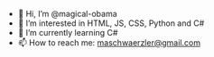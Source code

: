 - 👋 Hi, I’m @magical-obama
- 👀 I’m interested in HTML, JS, CSS, Python and C#
- 🌱 I’m currently learning C#
- 📫 How to reach me: maschwaerzler@gmail.com

<!---
magical-obama/magical-obama is a ✨ special ✨ repository because its `README.md` (this file) appears on your GitHub profile.
You can click the Preview link to take a look at your changes.
--->

